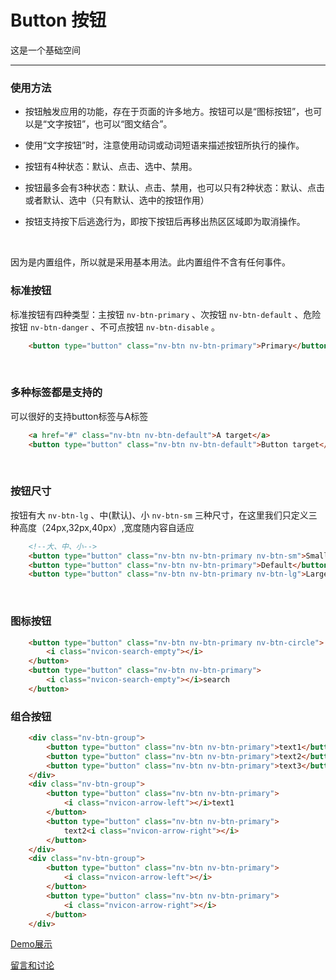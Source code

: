 # Button 按钮

这是一个基础空间

---

### 使用方法

+ 按钮触发应用的功能，存在于页面的许多地方。按钮可以是“图标按钮”，也可以是“文字按钮”，也可以“图文结合”。

+ 使用“文字按钮”时，注意使用动词或动词短语来描述按钮所执行的操作。

+ 按钮有4种状态：默认、点击、选中、禁用。

+ 按钮最多会有3种状态：默认、点击、禁用，也可以只有2种状态：默认、点击或者默认、选中（只有默认、选中的按钮作用）

+ 按钮支持按下后逃逸行为，即按下按钮后再移出热区区域即为取消操作。

<br/>

因为是内置组件，所以就是采用基本用法。此内置组件不含有任何事件。

### 标准按钮

标准按钮有四种类型：主按钮 `nv-btn-primary` 、次按钮 `nv-btn-default` 、危险按钮 `nv-btn-danger` 、不可点按钮 `nv-btn-disable` 。

```html
    <button type="button" class="nv-btn nv-btn-primary">Primary</button>
```

<br/>

### 多种标签都是支持的

可以很好的支持button标签与A标签

```html
    <a href="#" class="nv-btn nv-btn-default">A target</a>
    <button type="button" class="nv-btn nv-btn-default">Button target</button>
```
<br/>

### 按钮尺寸

按钮有大 `nv-btn-lg` 、中(默认)、小 `nv-btn-sm` 三种尺寸，在这里我们只定义三种高度（24px,32px,40px）,宽度随内容自适应

```html
    <!--大、中、小-->
    <button type="button" class="nv-btn nv-btn-primary nv-btn-sm">Small</button>
    <button type="button" class="nv-btn nv-btn-primary">Default</button>
    <button type="button" class="nv-btn nv-btn-primary nv-btn-lg">Large</button>
```
<br/>

### 图标按钮

```html
    <button type="button" class="nv-btn nv-btn-primary nv-btn-circle">
        <i class="nvicon-search-empty"></i>
    </button>
    <button type="button" class="nv-btn nv-btn-primary">
        <i class="nvicon-search-empty"></i>search
    </button>
```

### 组合按钮

```html
    <div class="nv-btn-group">
        <button type="button" class="nv-btn nv-btn-primary">text1</button>
        <button type="button" class="nv-btn nv-btn-primary">text2</button>
        <button type="button" class="nv-btn nv-btn-primary">text3</button>
    </div>
    <div class="nv-btn-group">
        <button type="button" class="nv-btn nv-btn-primary">
            <i class="nvicon-arrow-left"></i>text1
        </button>
        <button type="button" class="nv-btn nv-btn-primary">
            text2<i class="nvicon-arrow-right"></i>
        </button>
    </div>
    <div class="nv-btn-group">
        <button type="button" class="nv-btn nv-btn-primary">
            <i class="nvicon-arrow-left"></i>
        </button>
        <button type="button" class="nv-btn nv-btn-primary">
            <i class="nvicon-arrow-right"></i>
        </button>
    </div>
```

[Demo展示](http://nv.zhangjinglin.cn/api?type=buttons)

[留言和讨论](https://github.com/guguaihaha/nv-source/issues/2)

    